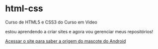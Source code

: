 # html-css
 Curso de HTML5 e CSS3 do Curso em Video

 estou aprendendo a criar sites e agora vou gerenciar meus repositórios!

<a href="https://rogercluts.github.io/html-css/desafios/android/android.html">Acessar o site para saber a origem do mascote do Android